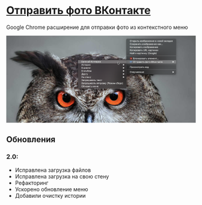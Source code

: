 # [Отправить фото ВКонтакте](https://chrome.google.com/webstore/detail/kbafjbahbohbfeifjpgomdlkcjcmdgfi)

Google Chrome расширение для отправки фото из контекстного меню

![preview](files/image.png)

## Обновления
### 2.0:
- Исправлена загрузка файлов
- Исправлена загрузка на свою стену
- Рефакторинг
- Ускорено обновление меню
- Добавили очистку истории
